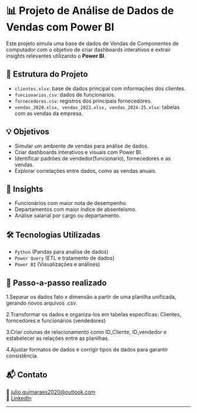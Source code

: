 # 📊 Projeto de Análise de Dados de Vendas com Power BI

Este projeto simula uma base de dados de Vendas de Componentes de computador com o objetivo de criar dashboards interativos e extrair insights relevantes utilizando o **Power BI**.

## 📁 Estrutura do Projeto

- `clientes.xlsx`: base de dados principal com informações dos clientes.
- `funcionarios.csv`: dados de funcionarios.
- `fornecedores.csv`: registros dos principais fornecedores.
- `vendas_2020.xlsx, vendas_2023.xlsx, vendas_2024-25.xlsx`: tabelas com as vendas da empresa.

## 💡 Objetivos

- Simular um ambiente de vendas para análise de dados.
- Criar dashboards interativos e visuais com Power BI.
- Identificar padrões de vendedor(funcionario), fornecedores e as vendas.
- Explorar correlações entre dados, como as vendas anuais.

## 📌 Insights

- Funcionários com maior nota de desempenho.
- Departamentos com maior índice de absenteísmo.
- Análise salarial por cargo ou departamento.

## 🛠️ Tecnologias Utilizadas

- `Python` (Pandas para analise de dados)
- `Power Query` (ETL e tratamento de dados)
- `Power BI` (Visualizações e análises)

## 🚀 Passo-a-passo realizado

1.Separar os dados fato x dimensão a partir de uma planilha unificada, gerando novos arquivos .csv.

2.Transformar os dados e organiza-los em tabelas especificas: Clientes, forncedores e funcionários (vendedores)

3.Criar colunas de relacionamento como ID_Cliente, ID_vendedor e estabelecer as relações entre as planilhas.

4.Ajustar formatos de dados e corrigir tipos de dados para garantir consistência.

## 📬 Contato
 
📧 julio.guimaraes2020@outlook.com  
💼 [LinkedIn](https://www.linkedin.com/in/j-guimaraes/)

---
